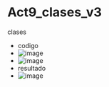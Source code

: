 # Act9_clases_v3
clases
- codigo
- ![image](https://github.com/user-attachments/assets/e3beb56c-b707-40c4-86c5-cb6ee07bdc36)
- ![image](https://github.com/user-attachments/assets/20d93e4d-c3b9-4fd7-9139-b123c9eeb366)
- resultado
- ![image](https://github.com/user-attachments/assets/466e6e5d-4d91-4e74-ad28-7d2a2f7e6ec4)




